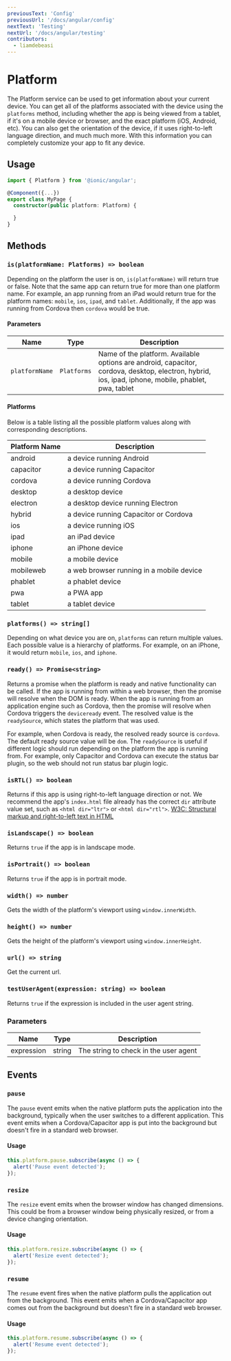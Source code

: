 ```yaml
---
previousText: 'Config'
previousUrl: '/docs/angular/config'
nextText: 'Testing'
nextUrl: '/docs/angular/testing'
contributors:
  - liamdebeasi
---
```



# Platform

The Platform service can be used to get information about your current device. You can get all of the platforms associated with the device using the `platforms` method, including whether the app is being viewed from a tablet, if it's on a mobile device or browser, and the exact platform (iOS, Android, etc). You can also get the orientation of the device, if it uses right-to-left language direction, and much much more. With this information you can completely customize your app to fit any device.

## Usage

```typescript
import { Platform } from '@ionic/angular';

@Component({...})
export class MyPage {
  constructor(public platform: Platform) {

  }
}
```

## Methods

### `is(platformName: Platforms) => boolean`

Depending on the platform the user is on, `is(platformName)` will return true or false. Note that the same app can return true for more than one platform name. For example, an app running from an iPad would return true for the platform names: `mobile`, `ios`, `ipad`, and `tablet`. Additionally, if the app was running from Cordova then `cordova` would be true.

#### Parameters

| Name           | Type        | Description                                                                                                                                         |
| -------------- | ----------- | --------------------------------------------------------------------------------------------------------------------------------------------------- |
| `platformName` | `Platforms` | Name of the platform. Available options are android, capacitor, cordova, desktop, electron, hybrid, ios, ipad, iphone, mobile, phablet, pwa, tablet |

#### Platforms

Below is a table listing all the possible platform values along with corresponding descriptions.

| Platform Name | Description                              |
| ------------- | ---------------------------------------- |
| android       | a device running Android                 |
| capacitor     | a device running Capacitor               |
| cordova       | a device running Cordova                 |
| desktop       | a desktop device                         |
| electron      | a desktop device running Electron        |
| hybrid        | a device running Capacitor or Cordova    |
| ios           | a device running iOS                     |
| ipad          | an iPad device                           |
| iphone        | an iPhone device                         |
| mobile        | a mobile device                          |
| mobileweb     | a web browser running in a mobile device |
| phablet       | a phablet device                         |
| pwa           | a PWA app                                |
| tablet        | a tablet device                          |

### `platforms() => string[]`

Depending on what device you are on, `platforms` can return multiple values. Each possible value is a hierarchy of platforms. For example, on an iPhone, it would return `mobile`, `ios`, and `iphone`.

### `ready() => Promise<string>`

Returns a promise when the platform is ready and native functionality can be called. If the app is running from within a web browser, then the promise will resolve when the DOM is ready. When the app is running from an application engine such as Cordova, then the promise will resolve when Cordova triggers the `deviceready` event. The resolved value is the `readySource`, which states the platform that was used.

For example, when Cordova is ready, the resolved ready source is `cordova`. The default ready source value will be `dom`. The `readySource` is useful if different logic should run depending on the platform the app is running from. For example, only Capacitor and Cordova can execute the status bar plugin, so the web should not run status bar plugin logic.

### `isRTL() => boolean`

Returns if this app is using right-to-left language direction or not. We recommend the app's `index.html` file already has the correct `dir` attribute value set, such as `<html dir="ltr">` or `<html dir="rtl">`. [W3C: Structural markup and right-to-left text in HTML](http://www.w3.org/International/questions/qa-html-dir)

### `isLandscape() => boolean`

Returns `true` if the app is in landscape mode.

### `isPortrait() => boolean`

Returns `true` if the app is in portrait mode.

### `width() => number`

Gets the width of the platform's viewport using `window.innerWidth`.

### `height() => number`

Gets the height of the platform's viewport using `window.innerHeight`.

### `url() => string`

Get the current url.

### `testUserAgent(expression: string) => boolean`

Returns `true` if the expression is included in the user agent string.

### Parameters
| Name       | Type   | Description                           |
| ---------- | ------ | ------------------------------------- |
| expression | string | The string to check in the user agent |

## Events

### `pause`

The `pause` event emits when the native platform puts the application into the background, typically when the user switches to a different application. This event emits when a Cordova/Capacitor app is put into the background but doesn't fire in a standard web browser.

#### Usage

```typescript
this.platform.pause.subscribe(async () => {
  alert('Pause event detected');
});
```

### `resize`

The `resize` event emits when the browser window has changed dimensions. This could be from a browser window being physically resized, or from a device changing orientation.

#### Usage

```typescript
this.platform.resize.subscribe(async () => {
  alert('Resize event detected');
});
```

### `resume`

The `resume` event fires when the native platform pulls the application out from the background. This event emits when a Cordova/Capacitor app comes out from the background but doesn't fire in a standard web browser.

#### Usage

```typescript
this.platform.resume.subscribe(async () => {
  alert('Resume event detected');
});
```
